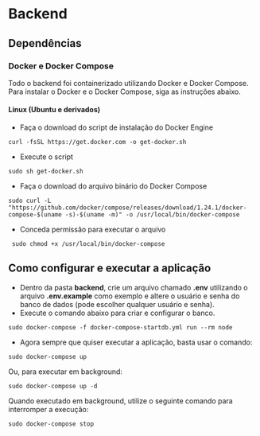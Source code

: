 # Backend
## Dependências
### Docker e Docker Compose
Todo o backend foi containerizado utilizando Docker e Docker Compose.
Para instalar o Docker e o Docker Compose, siga as instruções abaixo.

#### Linux (Ubuntu e derivados)
- Faça o download do script de instalação do Docker Engine
```
curl -fsSL https://get.docker.com -o get-docker.sh
```
- Execute o script
```
sudo sh get-docker.sh
```
- Faça o download do arquivo binário do Docker Compose
```
sudo curl -L "https://github.com/docker/compose/releases/download/1.24.1/docker-compose-$(uname -s)-$(uname -m)" -o /usr/local/bin/docker-compose
```
- Conceda permissão para executar o arquivo
```
 sudo chmod +x /usr/local/bin/docker-compose
```

## Como configurar e executar a aplicação
- Dentro da pasta **backend**, crie um arquivo chamado **.env** utilizando o arquivo **.env.example** como exemplo e altere o
  usuário e senha do banco de dados (pode escolher qualquer usuário e senha).
- Execute o comando abaixo para criar e configurar o banco.
```
sudo docker-compose -f docker-compose-startdb.yml run --rm node
```
- Agora sempre que quiser executar a aplicação, basta usar o comando:
```
sudo docker-compose up
```
Ou, para executar em background:
```
sudo docker-compose up -d
```
Quando executado em background, utilize o seguinte comando para interromper a execução:
```
sudo docker-compose stop
```

